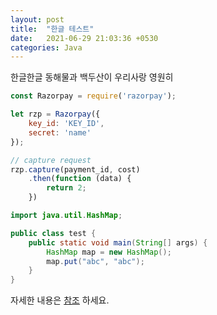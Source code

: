 ```yaml
---
layout: post
title:  "한글 테스트"
date:   2021-06-29 21:03:36 +0530
categories: Java
---
```

한글한글
동해물과 백두산이
우리사랑 영원히

```javascript
const Razorpay = require('razorpay');

let rzp = Razorpay({
	key_id: 'KEY_ID',
	secret: 'name'
});

// capture request
rzp.capture(payment_id, cost)
	.then(function (data) {
		return 2;
	})
```

```java
import java.util.HashMap;

public class test {
    public static void main(String[] args) {
        HashMap map = new HashMap();
        map.put("abc", "abc");
    }
}
```

자세한 내용은 [참조][blueskytto-docs] 하세요.

[blueskytto-docs]: https://github.com/blueskytto
